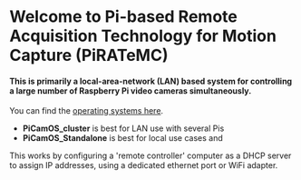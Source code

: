 # Welcome to Pi-based Remote Acquisition Technology for Motion Capture (PiRATeMC)

#### This is primarily a local-area-network (LAN) based system for controlling a large number of Raspberry Pi video cameras simultaneously.

You can find the [operating systems here](https://drive.google.com/drive/folders/1Y9IGVBCkBdnRykqMNaKmlipFwnT6WQuY?usp=share_link).
* **PiCamOS_cluster** is best for LAN use with several Pis
* **PiCamOS_Standalone** is best for local use cases and 

This works by configuring a 'remote controller' computer as a DHCP server to assign IP addresses, using a dedicated ethernet port or WiFi adapter.
